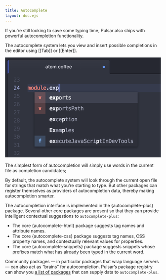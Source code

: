 ```yaml
---
title: Autocomplete
layout: doc.ejs
---
```


If you’re still looking to save some typing time, Pulsar also ships with powerful autocompletion functionality.

The autocomplete system lets you view and insert possible completions in the editor using [[Tab]] or [[Enter]].

![Autocomplete menu](/img/atom/autocomplete.png "Autocomplete menu")

The simplest form of autocompletion will simply use words in the current file as completion candidates;

By default, the autocomplete system will look through the current open file for
strings that match what you’re starting to type. But other packages can register themselves as providers of autocompletion data, thereby making autocompletion smarter.

The autocompletion interface is implemented in the {autocomplete-plus} package. Several other core packages are present so that they can provide intelligent contextual suggestions to `autocomplete-plus`:

* The core {autocomplete-html} package suggests tag names and attribute names.
* The core {autocomplete-css} package suggests tag names, CSS property names, and contextually relevant values for properties.
* The core {autocomplete-snippets} package suggests snippets whose prefixes match what has already been typed in the current word.

Community packages — in particular packages that wrap language servers — can also act as “brains” for autocompletion. Pulsar’s package registry can show you [a list of packages](https://web.pulsar-edit.dev/packages?serviceType=provided&service=autocomplete.provider) that can supply data to `autocomplete-plus`.
